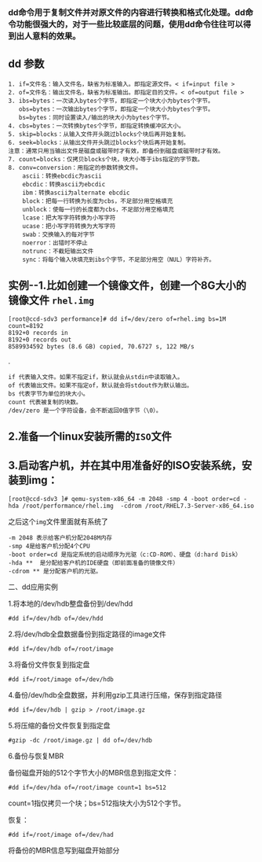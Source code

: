 ### dd命令用于复制文件并对原文件的内容进行转换和格式化处理。dd命令功能很强大的，对于一些比较底层的问题，使用dd命令往往可以得到出人意料的效果。

## dd 参数
	1. if=文件名：输入文件名，缺省为标准输入。即指定源文件。< if=input file >
	2. of=文件名：输出文件名，缺省为标准输出。即指定目的文件。< of=output file >
	3. ibs=bytes：一次读入bytes个字节，即指定一个块大小为bytes个字节。
	   obs=bytes：一次输出bytes个字节，即指定一个块大小为bytes个字节。
	   bs=bytes：同时设置读入/输出的块大小为bytes个字节。
	4. cbs=bytes：一次转换bytes个字节，即指定转换缓冲区大小。
	5. skip=blocks：从输入文件开头跳过blocks个块后再开始复制。
	6. seek=blocks：从输出文件开头跳过blocks个块后再开始复制。
	注意：通常只用当输出文件是磁盘或磁带时才有效，即备份到磁盘或磁带时才有效。
	7. count=blocks：仅拷贝blocks个块，块大小等于ibs指定的字节数。
	8. conv=conversion：用指定的参数转换文件。
	    ascii：转换ebcdic为ascii
	    ebcdic：转换ascii为ebcdic
	    ibm：转换ascii为alternate ebcdic
	    block：把每一行转换为长度为cbs，不足部分用空格填充
	    unblock：使每一行的长度都为cbs，不足部分用空格填充
	    lcase：把大写字符转换为小写字符
	    ucase：把小写字符转换为大写字符
	    swab：交换输入的每对字节
	    noerror：出错时不停止
	    notrunc：不截短输出文件
	    sync：将每个输入块填充到ibs个字节，不足部分用空（NUL）字符补齐。

## 实例--1.比如创建一个镜像文件，创建一个8G大小的镜像文件 `rhel.img`

	[root@ccd-sdv3 performance]# dd if=/dev/zero of=rhel.img bs=1M count=8192
	8192+0 records in
	8192+0 records out
	8589934592 bytes (8.6 GB) copied, 70.6727 s, 122 MB/s

.

	if 代表输入文件。如果不指定if，默认就会从stdin中读取输入。
	of 代表输出文件。如果不指定of，默认就会将stdout作为默认输出。
	bs 代表字节为单位的块大小。
	count 代表被复制的块数。
	/dev/zero 是一个字符设备，会不断返回0值字节（\0）。

## 2.准备一个linux安装所需的`ISO`文件

## 3.启动客户机，并在其中用准备好的ISO安装系统，安装到img：

	[root@ccd-sdv3 ]# qemu-system-x86_64 -m 2048 -smp 4 -boot order=cd -hda /root/performance/rhel.img  -cdrom /root/RHEL7.3-Server-x86_64.iso

之后这个`img`文件里面就有系统了
	
	-m 2048 表示给客户机分配2048M内存
	-smp 4是给客户机分配4个CPU
	-boot order=cd 是指定系统的启动顺序为光驱（c:CD-ROM）、硬盘（d:hard Disk）
	-hda **  是分配给客户机的IDE硬盘（即前面准备的镜像文件）
	-cdrom ** 是分配客户机的光驱。


二、dd应用实例

1.将本地的/dev/hdb整盘备份到/dev/hdd

	#dd if=/dev/hdb of=/dev/hdd

2.将/dev/hdb全盘数据备份到指定路径的image文件

	#dd if=/dev/hdb of=/root/image

3.将备份文件恢复到指定盘

	#dd if=/root/image of=/dev/hdb

4.备份/dev/hdb全盘数据，并利用gzip工具进行压缩，保存到指定路径

	#dd if=/dev/hdb | gzip > /root/image.gz

5.将压缩的备份文件恢复到指定盘

	#gzip -dc /root/image.gz | dd of=/dev/hdb

6.备份与恢复MBR

备份磁盘开始的512个字节大小的MBR信息到指定文件：

	#dd if=/dev/hda of=/root/image count=1 bs=512

   count=1指仅拷贝一个块；bs=512指块大小为512个字节。

恢复：

	#dd if=/root/image of=/dev/had

将备份的MBR信息写到磁盘开始部分
